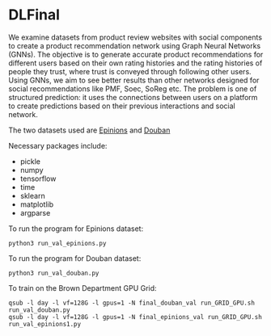 # DLFinal

We examine datasets from product review websites  with social components to create a product recommendation network using Graph Neural Networks (GNNs). The objective is to generate accurate product recommendations for different users based on their own rating histories and the rating histories of people they trust, where trust is conveyed through following other users. Using GNNs, we aim to see better results than other networks designed for social recommendations like PMF, Soec, SoReg etc. The problem is one of structured prediction: it uses the connections between users on a platform to create predictions based on their previous interactions and social network.

The two datasets used are [Epinions](https://snap.stanford.edu/data/soc-Epinions1.html) and [Douban](https://www.kaggle.com/datasets/fengzhujoey/douban-datasetratingreviewside-information)

Necessary packages include:
  - pickle
  - numpy
  - tensorflow
  - time
  - sklearn
  - matplotlib
  - argparse

To run the program for Epinions dataset:
```
python3 run_val_epinions.py
```
To run the program for Douban dataset:
```
python3 run_val_douban.py
```

To train on the Brown Department GPU Grid:
```
qsub -l day -l vf=128G -l gpus=1 -N final_douban_val run_GRID_GPU.sh run_val_douban.py
qsub -l day -l vf=128G -l gpus=1 -N final_epinions_val run_GRID_GPU.sh run_val_epinions1.py
```
